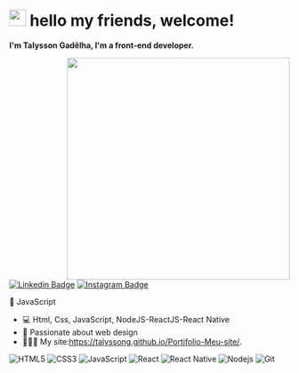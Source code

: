 # <img src="https://media.giphy.com/media/hvRJCLFzcasrR4ia7z/giphy.gif" width="30px"> hello my friends, welcome! <br>

  <strong> I'm Talysson Gadêlha, I'm a front-end developer. </strong>
  
<img src="https://raw.githubusercontent.com/MicaelliMedeiros/micaellimedeiros/master/image/computer-illustration.png" min-width="400px" max-width="400px" width="400px" align="right">


[![Linkedin Badge](https://img.shields.io/badge/-Linkedin-6633cc?style=for-the-badge&logo=Linkedin&logoColor=white&link=https://www.linkedin.com/in/talysson-gadêlha-a174561b3/)](https://www.linkedin.com/in/talysson-gadêlha-a174561b3/)
[![Instagram Badge](https://img.shields.io/badge/-Instagram-6633cc?style=for-the-badge&logo=Instagram&logoColor=white&link=https://www.instagram.com/talysson.gadelha/?hl=pt-br)](https://www.instagram.com/talysson.gadelha/?hl=pt-br) 
<br>



 :yellow_heart:   JavaScript
- :computer:   Html, Css, JavaScript, NodeJS-ReactJS-React Native
- 💬   Passionate about web design <br>
- 👨🏻‍💻 My site:https://talyssong.github.io/Portifolio-Meu-site/.
<p align="left">
  
  ![HTML5](https://img.shields.io/badge/-HTML5-E34F26?style=flat-square&logo=html5&logoColor=white)
  ![CSS3](https://img.shields.io/badge/-CSS3-549FDE?style=flat-square&logo=css3&logoColor=white)
  ![JavaScript](https://img.shields.io/badge/-JavaScript-F7B93E?style=flat-square&logo=javascript&logoColor=fff)
  ![React](https://img.shields.io/badge/-React.js-45b8d8?style=flat-square&logo=react&logoColor=white)
  ![React Native](https://img.shields.io/badge/-React%20Native-45b8d8?style=flat-square&logo=react&logoColor=white)
  ![Nodejs](https://img.shields.io/badge/-Node.js-43853d?style=flat-square&logo=Node.js&logoColor=white)
  ![Git](https://img.shields.io/badge/-Git-F05032?style=flat-square&logo=git&logoColor=white)
 
</p>

